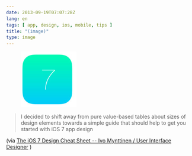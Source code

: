 ```yaml
---
date: 2013-09-19T07:07:28Z
lang: en
tags: [ app, design, ios, mobile, tips ]
title: "(image)"
type: image
---
```


<figure>
<a
href="https://hugo.ferreira.cc/i-decided-to-shift-away-from-pure-value-based/attachment/379/"
rel="attachment"><img
src="tumblr_mtdg6qYvhq1qz82meo1_1280-150x150.jpg"
width="150" height="150" /></a></figure>

> I decided to shift away from pure value-based tables about sizes of
> design elements towards a simple guide that should help to get you
> started with iOS 7 app design

(via [The iOS 7 Design Cheat Sheet -- Ivo Mynttinen / User Interface
Designer](http://ivomynttinen.com/blog/the-ios-7-design-cheat-sheet/) )


